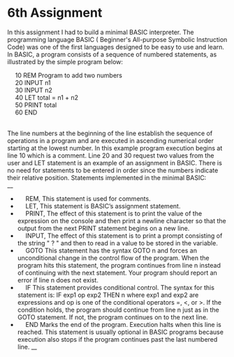# 6th Assignment


In this assignment I had to build a minimal BASIC interpreter. The programming language BASIC ( Beginner's All-purpose Symbolic Instruction Code) was one of the first languages designed to be easy to use and learn. In BASIC, a program consists of a sequence of numbered statements, as illustrated by the simple program below:
<br>

&emsp; 10 REM Program to add two numbers  
&emsp; 20 INPUT n1  
&emsp; 30 INPUT n2  
&emsp; 40 LET total = n1 + n2  
&emsp; 50 PRINT total  
&emsp; 60 END  
<br>

The line numbers at the beginning of the line establish the sequence of operations in a program and are executed in ascending numerical order starting at the lowest number. In this example program execution begins at line 10 which is a comment. Line 20 and 30 request two values from the user and LET statement is an example of an assignment in BASIC. There is no need for statements to be entered in order since the numbers indicate their relative position. Statements implemented in the minimal BASIC:
<br>
__
* &emsp; REM, This statement is used for comments.
* &emsp; LET, This statement is BASIC’s assignment statement.  
* &emsp; PRINT, The effect of this statement is to print the value of 
the expression on the console and then print a newline character so that the 
output from the next PRINT statement begins on a new line.  
* &emsp; INPUT, The effect of this statement is to 
print a prompt consisting of the string " ? " and then to read in a value to be 
stored in the variable.
* &emsp; GOTO This statement has the syntax
GOTO n and forces an unconditional change in the control flow of the program. When 
the program hits this statement, the program continues from line n instead of 
continuing with the next statement. Your program should report an error if 
line n does not exist.  
* &emsp; IF This statement provides conditional control. The syntax for this statement is:
IF exp1 op exp2 THEN n where exp1 and exp2 are expressions and op is one of the conditional operators 
=, <, or >. If the condition holds, the program should continue from line n just 
as in the GOTO statement. If not, the program continues on to the next line.
* &emsp; END Marks the end of the program. Execution halts when this line is reached. This 
statement is usually optional in BASIC programs because execution also stops 
if the program continues past the last numbered line.
__

